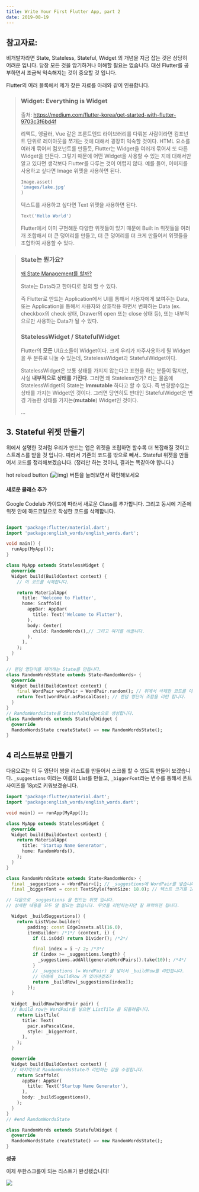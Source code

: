 ```yaml
---
title: Write Your First Flutter App, part 2
date: 2019-08-19
---
```


## 참고자료:

비개발자라면 State, Stateless, Stateful, Widget 의 개념을 지금 잡는 것은 상당히 어려운 입니다. 
당장 모든 것을 암기하거나 이해할 필요는 없습니다. 대신 Flutter를 공부하면서 조금씩 익숙해지는 것이 중요할 것 입니다. 

Flutter의 여러 블록에서 제가 찾은 자료를 아래와 같이 인용합니다. 

> ###  Widget: Everything is Widget
>
> 출처: https://medium.com/flutter-korea/get-started-with-flutter-9703c3f6bd4f
>
> 리액트, 앵귤러, Vue 같은 프론트엔드 라이브러리를 다뤄본 사람이라면 컴포넌트 단위로 레이아웃을 쪼개는 것에 대해서 굉장히 익숙할 것이다. HTML 요소를 여러개 묶어서 컴포넌트를 만들듯, Flutter는 Widget을 여러개 묶어서 또 다른 Widget을 만든다.
> 그렇기 때문에 어떤 Widget을 사용할 수 있는 지에 대해서만 알고 있다면 생각보다 Flutter를 다루는 것이 어렵지 않다. 예를 들어, 이미지를 사용하고 싶다면 Image 위젯을 사용하면 된다.
>
> ```dart
> Image.asset(
> 'images/lake.jpg'
> )
> ```
>
> 텍스트를 사용하고 싶다면 Text 위젯을 사용하면 된다.
> ```dart
> Text('Hello World')
> ```
>
> Flutter에서 이미 구현해둔 다양한 위젯들이 있기 때문에 Built in 위젯들을 여러개 조합해서 더 큰 덩어리를 만들고, 더 큰 덩어리를 더 크게 만들어서 위젯들을 조합하여 사용할 수 있다.
>



> ### State는 뭔가요?
>
> [왜 State Management를 할까?](https://medium.com/flutter-korea/flutter-state-management-시작-a5408f7a86dd)
>
> State는 Data라고 한마디로 정의 할 수 있다.
>
> 즉 Flutter로 만드는 Application에서 UI를 통해서 사용자에게 보여주는 Data, 또는 Application을 통해서 사용자와 상호작용 하면서 변화하는 Data (ex. checkbox의 check 상태, Drawer의 open 또는 close 상태 등), 또는 내부적으로만 사용하는 Data가 될 수 있다.
>
> ###  **StatelessWidget / StatefulWidget**
>
> Flutter의 **모든** UI요소들이 Widget이다. 크게 우리가 자주사용하게 될 Widget을 두 분류로 나눌 수 있는데, StatelessWidget과 StatefulWidget이다.
>
> StatelessWidget은 보통 상태를 가지지 않는다고 표현을 하는 분들이 많지만, 사실 **내부적으로 상태를 가진다**. 그러면 왜 Stateless인가? 라는 물음에 StatelessWidget의 State는 **Immutable** 하다고 할 수 있다. 즉 변경할수없는 상태를 가지는 Widget인 것이다. 그러면 당연히도 반대인 StatefulWidget은 변경 가능한 상태를 가지는(**mutable**) Widget인 것이다.
>
> ...
>



## 3. Stateful 위젯 만들기 

위에서 설명한 것처럼 우리가 만드는 앱은 위젯을 조립하면 할수록 더 복잡해질 것이고 스트레스를 받을 것 입니다. 따라서 기존의 코드를 밖으로 빼서.. Stateful 위젯을 만들어서 코드를 정리해보겠습니다. (정리만 하는 것이니, 결과는 똑같아야 합니다.)

hot reload button (![img](https://codelabs.developers.google.com/codelabs/first-flutter-app-pt1/img/7f9a9e103c7b5e5.png)) 버튼을 눌러보면서 확인해보세요

#### 새로운 클래스 추가 

Google Codelab 가이드에 따라서 새로운 Class를 추가합니다. 그리고 동시에 기존에 위젯 안에 하드코딩으로 작성한 코드를 삭제합니다. 


```dart

import 'package:flutter/material.dart';
import 'package:english_words/english_words.dart';

void main() {
  runApp(MyApp());
}

class MyApp extends StatelessWidget {
  @override
  Widget build(BuildContext context) {
    // 이 코드를 삭제합니다.

    return MaterialApp(
      title: 'Welcome to Flutter',
      home: Scaffold(
        appBar: AppBar(
          title: Text('Welcome to Flutter'),
        ),
        body: Center(
          child: RandomWords(),// 그리고 여기를 바꿉니다.
        ),
      ),
    );
  }
}

// 랜덤 영단어를 제어하는 State를 만듭니다.
class RandomWordsState extends State<RandomWords> {
  @override
  Widget build(BuildContext context) {
    final WordPair wordPair = WordPair.random(); // 위에서 삭제한 코드를 이곳에 모아서 관리합니다.
    return Text(wordPair.asPascalCase); // 랜덤 영단어 조합을 리턴 합니다.
  }
}
// RandomWordsState를 StatefulWidget으로 생성합니다.
class RandomWords extends StatefulWidget {
  @override
  RandomWordsState createState() => new RandomWordsState();
}
```



## 4 리스트뷰로 만들기

다음으로는 이 두 영단어 쌍을 리스트를 만들어서 스크롤 할 수 있도록 만들어 보겠습니다.
`_suggestions` 이라는 이름의 List를 만들고, `_biggerFont`라는 변수를 통해서 폰트 사이즈를 18pt로 키워보겠습니다. 

```dart
import 'package:flutter/material.dart';
import 'package:english_words/english_words.dart';

void main() => runApp(MyApp());

class MyApp extends StatelessWidget {
  @override
  Widget build(BuildContext context) {
    return MaterialApp(
      title: 'Startup Name Generator',
      home: RandomWords(),
    );
  }
}

class RandomWordsState extends State<RandomWords> {
  final _suggestions = <WordPair>[]; // _suggestions에 WordPair를 넣습니다. 
  final _biggerFont = const TextStyle(fontSize: 18.0); // 텍스트 크기를 18로 키운 위젯 선언합니다. 

// 다음으로 _suggestions 을 만드는 위젯 입니다.
// 상세한 내용을 모두 알 필요는 없습니다. 무엇을 리턴하는지만 잘 파악하면 됩니다.  

  Widget _buildSuggestions() {
    return ListView.builder(
        padding: const EdgeInsets.all(16.0),
        itemBuilder: /*1*/ (context, i) {
          if (i.isOdd) return Divider(); /*2*/

          final index = i ~/ 2; /*3*/
          if (index >= _suggestions.length) {
            _suggestions.addAll(generateWordPairs().take(10)); /*4*/
          }
          // _suggestions (= WordPair) 을 넣어서 _buildRow를 리턴합니다.
          // 아래에 _buildRow 가 있어야겠죠?
          return _buildRow(_suggestions[index]);
        });
  }
  
  Widget _buildRow(WordPair pair) {
  // Build row는 WordPair를 넣으면 ListTile 을 되돌려줍니다. 
    return ListTile(
      title: Text(
        pair.asPascalCase,
        style: _biggerFont,
      ),
    );
  }

  @override
  Widget build(BuildContext context) {
  // 마지막으로 RandomWordsState가 리턴하는 값을 수정합니다. 
    return Scaffold(
      appBar: AppBar(
        title: Text('Startup Name Generator'),
      ),
      body: _buildSuggestions(),
    );
  }
}
// #end RandomWordsState

class RandomWords extends StatefulWidget {
  @override
  RandomWordsState createState() => new RandomWordsState();
}

```



**성공**

이제 무한스크롤이 되는 리스트가 완성됐습니다!



![](https://codelabs.developers.google.com/codelabs/first-flutter-app-pt1/img/d71590c8c3c2e6f8.png)